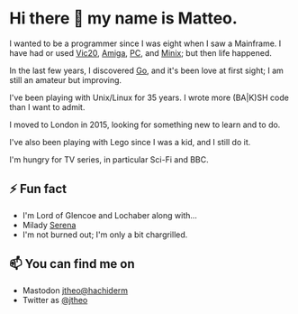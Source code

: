 # Hi there 👋 my name is Matteo.


I wanted to be a programmer since I was eight when I saw a Mainframe. I have had or used [Vic20](https://en.wikipedia.org/wiki/VIC-20), [Amiga](https://en.wikipedia.org/wiki/Amiga), [PC](https://en.wikipedia.org/wiki/IBM_Personal_Computer), and [Minix](https://en.wikipedia.org/wiki/Minix); but then life happened.

In the last few years, I discovered [Go](https://github.com/golang/go), and it's been love at first sight; I am still an amateur but improving.

I've been playing with Unix/Linux for 35 years. I wrote more (BA|K)SH code than I want to admit.

I moved to London in 2015, looking for something new to learn and to do.

I've also been playing with Lego since I was a kid, and I still do it.

I'm hungry for TV series, in particular Sci-Fi and BBC.


## ⚡ Fun fact
- I'm Lord of Glencoe and Lochaber along with...
- Milady [Serena](https://github.com/xlthlx)
- I'm not burned out; I'm only a bit chargrilled.


## 📫 You can find me on
- Mastodon <a rel="me" href="https://hachyderm.io/@jtheo">jtheo@hachiderm</a>
- Twitter as [@jtheo](https://twitter.com/jtheo)

